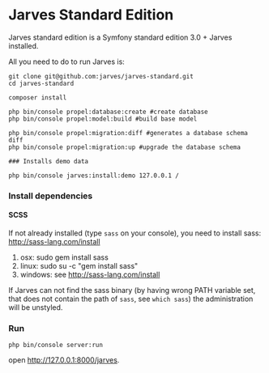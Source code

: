 Jarves Standard Edition
========================

Jarves standard edition is a Symfony standard edition 3.0 + Jarves installed.

All you need to do to run Jarves is:

```
git clone git@github.com:jarves/jarves-standard.git
cd jarves-standard

composer install

php bin/console propel:database:create #create database
php bin/console propel:model:build #build base model

php bin/console propel:migration:diff #generates a database schema diff
php bin/console propel:migration:up #upgrade the database schema

### Installs demo data

php bin/console jarves:install:demo 127.0.0.1 /
``` 

### Install dependencies

#### SCSS

If not already installed (type `sass` on your console), you need to install sass: http://sass-lang.com/install

1. osx: sudo gem install sass
2. linux: sudo su -c "gem install sass"
3. windows: see http://sass-lang.com/install

If Jarves can not find the sass binary (by having wrong PATH variable set, that does not contain the path of `sass`, see `which sass`) the administration will be unstyled.

### Run

`php bin/console server:run`


open http://127.0.0.1:8000/jarves.

